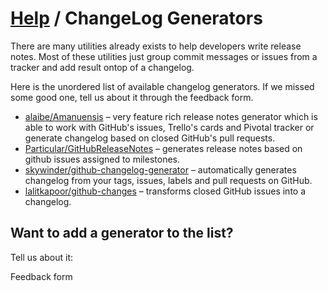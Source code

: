[Help](..) / ChangeLog Generators
=================================

There are many utilities already exists to help developers
write release notes. Most of these utilities just group
commit messages or issues from a tracker and add result
ontop of a changelog.

Here is the unordered list of available changelog generators.
If we missed some good one, tell us about it through the feedback
form.



* [alaibe/Amanuensis](http://alaibe.github.io/amanuensis/) – very feature rich release notes
  generator which is able to work with GitHub's issues, Trello's cards and Pivotal tracker
  or generate changelog based on closed GitHub's pull requests.
* [Particular/GitHubReleaseNotes](https://github.com/Particular/GitHubReleaseNotes) – generates
  release notes based on github issues assigned to milestones.
* [skywinder/github-changelog-generator](https://github.com/skywinder/github-changelog-generator) –
  automatically generates changelog from your tags, issues, labels and pull requests on GitHub.
* [lalitkapoor/github-changes](https://github.com/lalitkapoor/github-changes) – transforms
  closed GitHub issues into a changelog.

<a name="feedback"></a>
Want to add a generator to the list?
------------------------------------

Tell us about it:
<div class="feedback-form-container" data-page="changelog-generators">Feedback form</div>


